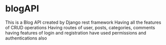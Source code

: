 # blogAPI

This is a Blog API created by Django rest framework
Having all the features of CRUD operations
Having routes of user, posts, categories, comments
having features of login and registration
have used permissions and authentications also
